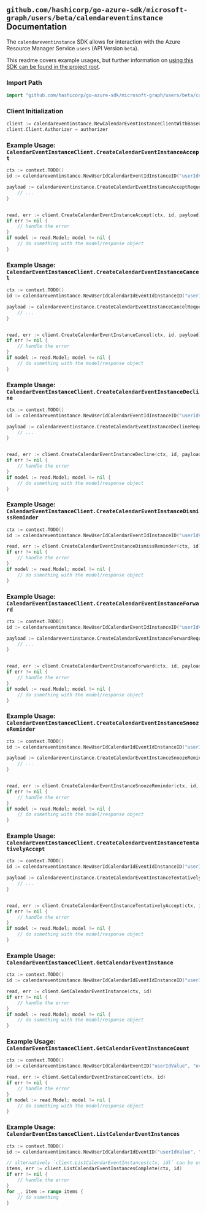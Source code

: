 
## `github.com/hashicorp/go-azure-sdk/microsoft-graph/users/beta/calendareventinstance` Documentation

The `calendareventinstance` SDK allows for interaction with the Azure Resource Manager Service `users` (API Version `beta`).

This readme covers example usages, but further information on [using this SDK can be found in the project root](https://github.com/hashicorp/go-azure-sdk/tree/main/docs).

### Import Path

```go
import "github.com/hashicorp/go-azure-sdk/microsoft-graph/users/beta/calendareventinstance"
```


### Client Initialization

```go
client := calendareventinstance.NewCalendarEventInstanceClientWithBaseURI("https://management.azure.com")
client.Client.Authorizer = authorizer
```


### Example Usage: `CalendarEventInstanceClient.CreateCalendarEventInstanceAccept`

```go
ctx := context.TODO()
id := calendareventinstance.NewUserIdCalendarEventIdInstanceID("userIdValue", "eventIdValue", "eventId1Value")

payload := calendareventinstance.CreateCalendarEventInstanceAcceptRequest{
	// ...
}


read, err := client.CreateCalendarEventInstanceAccept(ctx, id, payload)
if err != nil {
	// handle the error
}
if model := read.Model; model != nil {
	// do something with the model/response object
}
```


### Example Usage: `CalendarEventInstanceClient.CreateCalendarEventInstanceCancel`

```go
ctx := context.TODO()
id := calendareventinstance.NewUserIdCalendarIdEventIdInstanceID("userIdValue", "calendarIdValue", "eventIdValue", "eventId1Value")

payload := calendareventinstance.CreateCalendarEventInstanceCancelRequest{
	// ...
}


read, err := client.CreateCalendarEventInstanceCancel(ctx, id, payload)
if err != nil {
	// handle the error
}
if model := read.Model; model != nil {
	// do something with the model/response object
}
```


### Example Usage: `CalendarEventInstanceClient.CreateCalendarEventInstanceDecline`

```go
ctx := context.TODO()
id := calendareventinstance.NewUserIdCalendarEventIdInstanceID("userIdValue", "eventIdValue", "eventId1Value")

payload := calendareventinstance.CreateCalendarEventInstanceDeclineRequest{
	// ...
}


read, err := client.CreateCalendarEventInstanceDecline(ctx, id, payload)
if err != nil {
	// handle the error
}
if model := read.Model; model != nil {
	// do something with the model/response object
}
```


### Example Usage: `CalendarEventInstanceClient.CreateCalendarEventInstanceDismissReminder`

```go
ctx := context.TODO()
id := calendareventinstance.NewUserIdCalendarEventIdInstanceID("userIdValue", "eventIdValue", "eventId1Value")

read, err := client.CreateCalendarEventInstanceDismissReminder(ctx, id)
if err != nil {
	// handle the error
}
if model := read.Model; model != nil {
	// do something with the model/response object
}
```


### Example Usage: `CalendarEventInstanceClient.CreateCalendarEventInstanceForward`

```go
ctx := context.TODO()
id := calendareventinstance.NewUserIdCalendarEventIdInstanceID("userIdValue", "eventIdValue", "eventId1Value")

payload := calendareventinstance.CreateCalendarEventInstanceForwardRequest{
	// ...
}


read, err := client.CreateCalendarEventInstanceForward(ctx, id, payload)
if err != nil {
	// handle the error
}
if model := read.Model; model != nil {
	// do something with the model/response object
}
```


### Example Usage: `CalendarEventInstanceClient.CreateCalendarEventInstanceSnoozeReminder`

```go
ctx := context.TODO()
id := calendareventinstance.NewUserIdCalendarIdEventIdInstanceID("userIdValue", "calendarIdValue", "eventIdValue", "eventId1Value")

payload := calendareventinstance.CreateCalendarEventInstanceSnoozeReminderRequest{
	// ...
}


read, err := client.CreateCalendarEventInstanceSnoozeReminder(ctx, id, payload)
if err != nil {
	// handle the error
}
if model := read.Model; model != nil {
	// do something with the model/response object
}
```


### Example Usage: `CalendarEventInstanceClient.CreateCalendarEventInstanceTentativelyAccept`

```go
ctx := context.TODO()
id := calendareventinstance.NewUserIdCalendarIdEventIdInstanceID("userIdValue", "calendarIdValue", "eventIdValue", "eventId1Value")

payload := calendareventinstance.CreateCalendarEventInstanceTentativelyAcceptRequest{
	// ...
}


read, err := client.CreateCalendarEventInstanceTentativelyAccept(ctx, id, payload)
if err != nil {
	// handle the error
}
if model := read.Model; model != nil {
	// do something with the model/response object
}
```


### Example Usage: `CalendarEventInstanceClient.GetCalendarEventInstance`

```go
ctx := context.TODO()
id := calendareventinstance.NewUserIdCalendarIdEventIdInstanceID("userIdValue", "calendarIdValue", "eventIdValue", "eventId1Value")

read, err := client.GetCalendarEventInstance(ctx, id)
if err != nil {
	// handle the error
}
if model := read.Model; model != nil {
	// do something with the model/response object
}
```


### Example Usage: `CalendarEventInstanceClient.GetCalendarEventInstanceCount`

```go
ctx := context.TODO()
id := calendareventinstance.NewUserIdCalendarEventID("userIdValue", "eventIdValue")

read, err := client.GetCalendarEventInstanceCount(ctx, id)
if err != nil {
	// handle the error
}
if model := read.Model; model != nil {
	// do something with the model/response object
}
```


### Example Usage: `CalendarEventInstanceClient.ListCalendarEventInstances`

```go
ctx := context.TODO()
id := calendareventinstance.NewUserIdCalendarIdEventID("userIdValue", "calendarIdValue", "eventIdValue")

// alternatively `client.ListCalendarEventInstances(ctx, id)` can be used to do batched pagination
items, err := client.ListCalendarEventInstancesComplete(ctx, id)
if err != nil {
	// handle the error
}
for _, item := range items {
	// do something
}
```
